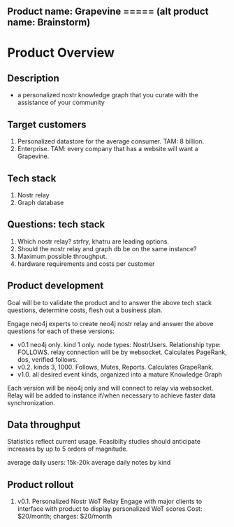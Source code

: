 Product name: Grapevine 
===== (alt product name: Brainstorm)
-----

# Product Overview

## Description
- a personalized nostr knowledge graph that you curate with the assistance of your community

## Target customers
1. Personalized datastore for the average consumer. TAM: 8 billion.
2. Enterprise. TAM: every company that has a website will want a Grapevine.

## Tech stack
1. Nostr relay
2. Graph database

## Questions: tech stack
1. Which nostr relay? strfry, khatru are leading options.
2. Should the nostr relay and graph db be on the same instance?
3. Maximum possible throughput. 
4. hardware requirements and costs per customer

## Product development

Goal will be to validate the product and to answer the above tech stack questions, determine costs, flesh out a business plan.

Engage neo4j experts to create neo4j nostr relay and answer the above questions for each of these versions:

- v0.1 neo4j only. kind 1 only. node types: NostrUsers. Relationship type: FOLLOWS. relay connection will be by websocket. Calculates PageRank, dos, verified follows.
- v0.2. kinds 3, 1000. Follows, Mutes, Reports. Calculates GrapeRank.
- v1.0. all desired event kinds, organized into a mature Knowledge Graph

Each version will be neo4j only and will connect to relay via websocket. Relay will be added to instance if/when necessary to achieve faster data synchronization.

## Data throughput

Statistics reflect current usage. Feasibilty studies should anticipate increases by up to 5 orders of magnitude.

average daily users: 15k-20k
average daily notes by kind

## Product rollout

1. v0.1. Personalized Nostr WoT Relay
Engage with major clients to interface with product to display personalized WoT scores
Cost: $20/month; charges: $20/month


